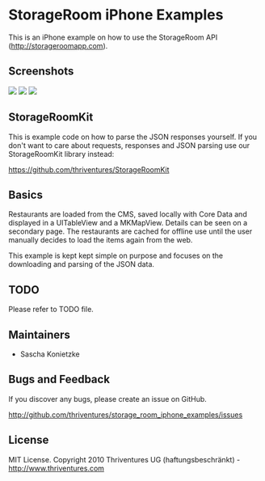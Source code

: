 StorageRoom iPhone Examples
===========================

This is an iPhone example on how to use the StorageRoom API (http://storageroomapp.com).

Screenshots
-----------

[![](http://farm6.static.flickr.com/5222/5853375296_847cafb1d9.jpg)](http://farm6.static.flickr.com/5222/5853375296_847cafb1d9.jpg)
[![](http://farm6.static.flickr.com/5185/5853368406_a49d81f84d.jpg)](http://farm6.static.flickr.com/5185/5853368406_a49d81f84d.jpg)
[![](http://farm6.static.flickr.com/5228/5852815813_6f5e733f25.jpg)](http://farm6.static.flickr.com/5228/5852815813_6f5e733f25.jpg)


StorageRoomKit
--------------

This is example code on how to parse the JSON responses yourself. If you don't want to care about requests, responses and JSON parsing use our StorageRoomKit library instead:

https://github.com/thriventures/StorageRoomKit

Basics
------

Restaurants are loaded from the CMS, saved locally with Core Data and displayed in a UITableView and a MKMapView. Details can be seen on a secondary page. 
The restaurants are cached for offline use until the user manually decides to load the items again from the web.

This example is kept kept simple on purpose and focuses on the downloading and parsing of the JSON data.


TODO
----

Please refer to TODO file.

Maintainers
-----------

* Sascha Konietzke 

Bugs and Feedback
-----------------

If you discover any bugs, please create an issue on GitHub.

http://github.com/thriventures/storage_room_iphone_examples/issues

License
-------

MIT License. Copyright 2010 Thriventures UG (haftungsbeschränkt) - http://www.thriventures.com
